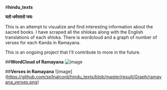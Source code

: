 #**hindu_texts**

**यतो धर्मस्ततो जयः**

This is an attempt to visualize and find interesting information about the sacred books. I have scraped all the shlokas along with the English translations of each shloka. There is wordcloud and a graph of number of verses for each Kanda in Ramayana. 

This is an ongoing project that I'll contribute to more in the future.

##**WordCloud of Ramayana**
![image](https://github.com/sp1nalcord/hindu_texts/blob/master/result/WordClouds/wordcloud_ramayana.png)

##**Verses in Ramayana**
![image] (https://github.com/sp1nalcord/hindu_texts/blob/master/result/Graph/ramayana_verses.png)

